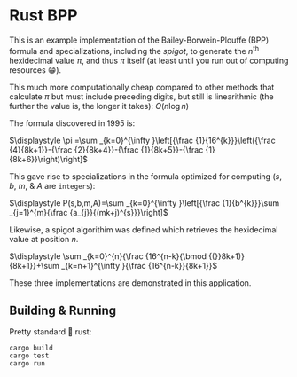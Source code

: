 # Rust BPP
This is an example implementation of the Bailey-Borwein-Plouffe (BPP) formula and specializations, including the *spigot*, to generate the $n$<sup>th</sup> hexidecimal value $\pi$, and thus $\pi$ itself (at least until you run out of computing resources :grin:).

This much more computationally cheap compared to other methods that calculate $\pi$ but must include preceding digits, but still is linearithmic (the further the value is, the longer it takes): $O(n\log n)$

The formula discovered in 1995 is:    

$\displaystyle \pi =\sum _{k=0}^{\infty }\left[{\frac {1}{16^{k}}}\left({\frac {4}{8k+1}}-{\frac {2}{8k+4}}-{\frac {1}{8k+5}}-{\frac {1}{8k+6}}\right)\right]$

This gave rise to specializations in the formula optimized for computing ($s$, $b$, $m$, & $A$ are `integers`):    

$\displaystyle P(s,b,m,A)=\sum _{k=0}^{\infty }\left[{\frac {1}{b^{k}}}\sum _{j=1}^{m}{\frac {a_{j}}{(mk+j)^{s}}}\right]$

Likewise, a spigot algorithim was defined which retrieves the hexidecimal value at position $n$.

$\displaystyle \sum _{k=0}^{n}{\frac {16^{n-k}{\bmod {(}}8k+1)}{8k+1}}+\sum _{k=n+1}^{\infty }{\frac {16^{n-k}}{8k+1}}$

These three implementations are demonstrated in this application.

## Building & Running
Pretty standard :crab: rust:
```
cargo build
cargo test
cargo run
```